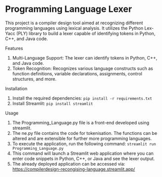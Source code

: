 # Programming Language Lexer

This project is a compiler design tool aimed at recognizing different programming languages using lexical analysis. It utilizes the Python Lex-Yacc (PLY) library to build a lexer capable of identifying tokens in Python, C++, and Java code.

Features

1. Multi-Language Support: The lexer can identify tokens in Python, C++, and Java code.
2. Token Recognition: Recognizes various language constructs such as function definitions, variable declarations, assignments, control structures, and more.

Installation

1. Install the required dependencies: ```pip install -r requirements.txt```
2. Install Streamlit: ```pip install streamlit```

Usage

1. The Programming_Language.py file is a front-end developed using streamlit.
2. The ne.py file contains the code for tokenisation. The functions can be altered and are extensible for further more programming languages.
3. To execute the application, run the following command: ```streamlit run Programming_Language.py```
4. This command will launch a Streamlit web application where you can enter code snippets in Python, C++, or Java and see the lexer output.
5. The already deployed application can be accessed via: https://compilerdesign-recongising-language.streamlit.app/

